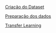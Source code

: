 [Criação do Dataset](/CRIACAO_DATASET.md)

[Preparação dos dados](/PREPARACAO_DOS_DADOS.md)

[Transfer Learning](/TRANSFER_LEARNING.md)
